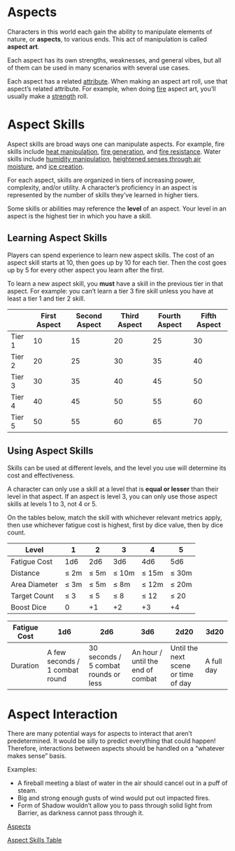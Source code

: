 # Aspects

Characters in this world each gain the ability to manipulate elements of nature, or **aspects**, to various ends. This act of manipulation is called **aspect art**.

Each aspect has its own strengths, weaknesses, and general vibes, but all of them can be used in many scenarios with several use cases.

Each aspect has a related [attribute](Attributes.md). When making an aspect art roll, use that aspect’s related attribute. For example, when doing [fire](Aspects/Aspects/Fire.md) aspect art, you’ll usually make a [strength](Attributes/Attributes/Strength.md) roll.

# Aspect Skills

Aspect skills are broad ways one can manipulate aspects. For example, fire skills include [heat manipulation](Aspects/Aspect-Skills-Table/Heat-Object.md), [fire generation](Aspects/Aspect-Skills-Table/Make-Flame.md), and [fire resistance](Aspects/Aspect-Skills-Table/Fire-Resistance.md). Water skills include [humidity manipulation](Aspects/Aspect-Skills-Table/Moisten.md), [heightened senses through air moisture](Aspects/Aspect-Skills-Table/Whispers-of-the-Mist.md), and [ice creation](Aspects/Aspect-Skills-Table/Flash-Freeze.md).

For each aspect, skills are organized in tiers of increasing power, complexity, and/or utility. A character’s proficiency in an aspect is represented by the number of skills they’ve learned in higher tiers.

Some skills or abilities may reference the **level** of an aspect. Your level in an aspect is the highest tier in which you have a skill.

## Learning Aspect Skills

Players can spend experience to learn new aspect skills. The cost of an aspect skill starts at 10, then goes up by 10 for each tier. Then the cost goes up by 5 for every other aspect you learn after the first.

To learn a new aspect skill, you **must** have a skill in the previous tier in that aspect. For example: you can’t learn a tier 3 fire skill unless you have at least a tier 1 and tier 2 skill.

|        | First Aspect | Second Aspect | Third Aspect | Fourth Aspect | Fifth Aspect |
| ------ | ------------ | ------------- | ------------ | ------------- | ------------ |
| Tier 1 | 10           | 15            | 20           | 25            | 30           |
| Tier 2 | 20           | 25            | 30           | 35            | 40           |
| Tier 3 | 30           | 35            | 40           | 45            | 50           |
| Tier 4 | 40           | 45            | 50           | 55            | 60           |
| Tier 5 | 50           | 55            | 60           | 65            | 70           |

## Using Aspect Skills

Skills can be used at different levels, and the level you use will determine its cost and effectiveness.

A character can only use a skill at a level that is **equal or lesser** than their level in that aspect. If an aspect is level 3, you can only use those aspect skills at levels 1 to 3, not 4 or 5.

On the tables below, match the skill with whichever relevant metrics apply, then use whichever fatigue cost is highest, first by dice value, then by dice count.

| Level         | 1    | 2    | 3     | 4     | 5     |
| ------------- | ---- | ---- | ----- | ----- | ----- |
| Fatigue Cost  | 1d6  | 2d6  | 3d6   | 4d6   | 5d6   |
| Distance      | ≤ 2m | ≤ 5m | ≤ 10m | ≤ 15m | ≤ 30m |
| Area Diameter | ≤ 3m | ≤ 5m | ≤ 8m  | ≤ 12m | ≤ 20m |
| Target Count  | ≤ 3  | ≤ 5  | ≤ 8   | ≤ 12  | ≤ 20  |
| Boost Dice    | 0    | +1   | +2    | +3    | +4    |

| Fatigue Cost | 1d6                            | 2d6                                  | 3d6                               | 2d20                                | 3d20       |
| ------------ | ------------------------------ | ------------------------------------ | --------------------------------- | ----------------------------------- | ---------- |
| Duration     | A few seconds / 1 combat round | 30 seconds / 5 combat rounds or less | An hour / until the end of combat | Until the next scene or time of day | A full day |

# Aspect Interaction

There are many potential ways for aspects to interact that aren’t predetermined. It would be silly to predict everything that could happen! Therefore, interactions between aspects should be handled on a “whatever makes sense” basis.

Examples:

- A fireball meeting a blast of water in the air should cancel out in a puff of steam.
- Big and strong enough gusts of wind would put out impacted fires.
- Form of Shadow wouldn’t allow you to pass through solid light from Barrier, as darkness cannot pass through it.

[Aspects](Aspects/Aspects.md)

[Aspect Skills Table](Aspects/Aspect-Skills-Table.md)
